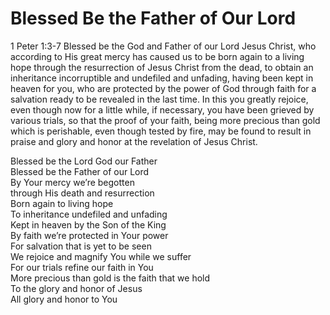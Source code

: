 # Blessed Be the Father of Our Lord

1 Peter 1:3-7 Blessed be the God and Father of our Lord Jesus Christ, who according to His great mercy has caused us to be born again to a living hope through the resurrection of Jesus Christ from the dead, to obtain an inheritance incorruptible and undefiled and unfading, having been kept in heaven for you, who are protected by the power of God through faith for a salvation ready to be revealed in the last time. In this you greatly rejoice, even though now for a little while, if necessary, you have been grieved by various trials, so that the proof of your faith, being more precious than gold which is perishable, even though tested by fire, may be found to result in praise and glory and honor at the revelation of Jesus Christ.

Blessed be the Lord God our Father  
Blessed be the Father of our Lord  
By Your mercy we’re begotten  
through His death and resurrection  
Born again to living hope  
To inheritance undefiled and unfading  
Kept in heaven by the Son of the King  
By faith we’re protected in Your power  
For salvation that is yet to be seen  
We rejoice and magnify You while we suffer  
For our trials refine our faith in You  
More precious than gold is the faith that we hold  
To the glory and honor of Jesus  
All glory and honor to You
